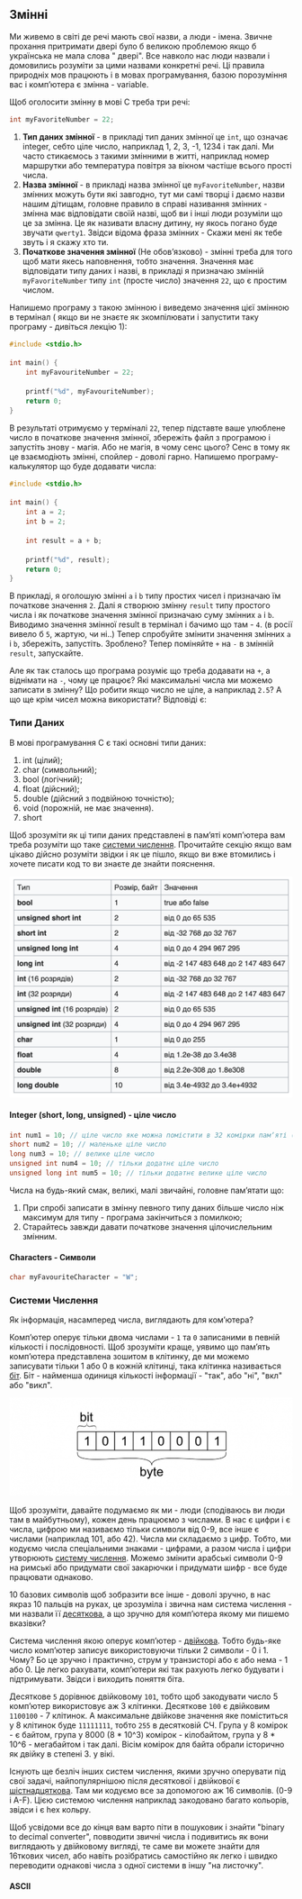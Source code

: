 ## Змінні

Ми живемо в світі де речі мають свої назви, а люди - імена. Звичне прохання
притримати двері було б великою проблемою якщо б українська не мала слова "
двері". Все навколо нас люди назвали і домовились розуміти за цими назвами
конкретні речі. Ці правила природніх мов працюють і в мовах програмування, базою
порозуміння вас і компʼютера є змінна - variable.

Щоб оголосити змінну в мові С треба три речі:

```c
int myFavoriteNumber = 22;
```

1. **Тип даних змінної** - в прикладі тип даних змінної це `int`, що означає
   integer, себто
   ціле число, наприклад 1, 2, 3, -1, 1234 і так далі. Ми часто стикаємось з
   такими змінними в житті, наприклад номер маршрутки або температура повітря за
   вікном частіше всього прості числа.
2. **Назва змінної** - в прикладі назва змінної це `myFavoriteNumber`, назви
   змінних можуть бути
   які завгодно, тут ми самі творці і даємо назви нашим дітищам, головне правило
   в справі називання змінних - змінна має відповідати своїй назві, щоб ви і
   інші люди розуміли що це за змінна. Це як називати власну дитину, ну якось
   погано буде звучати `qwerty1`. Звідси відома фраза змінних - Скажи мені як
   тебе звуть і я скажу хто ти.
3. **Початкове значення змінної** (Не обовʼязково) - змінні треба для того щоб
   мати
   якесь наповнення, тобто значення. Значення має відповідати типу даних і
   назві, в прикладі я призначаю змінній `myFavoriteNumber` типу `int` (просте
   число) значення `22`, що є простим числом.

Напишемо програму з такою змінною і виведемо значення цієї змінною в термінал (
якщо ви не знаєте як зкомпілювати і запустити таку програму - дивіться лекцію
1):

```c
#include <stdio.h>

int main() {
    int myFavouriteNumber = 22;

    printf("%d", myFavouriteNumber);
    return 0;
}
```

В результаті отримуємо у терміналі `22`, тепер підставте ваше улюблене число в
початкове значення змінної, збережіть файл з програмою і запустіть знову -
магія. Або не магія, в чому сенс цього? Сенс в тому як це взаємодіють змінні,
спойлер - доволі гарно.
Напишемо програму-калькулятор що буде додавати числа:

```c
#include <stdio.h>

int main() {
    int a = 2;
    int b = 2;

    int result = a + b;

    printf("%d", result);
    return 0;
}
```

В прикладі, я оголошую змінні `a` і `b` типу простих чисел і призначаю їм
початкове значення `2`. Далі я створюю змінну `result` типу простого числа і як
початкове значення змінної призначаю суму змінних `a` і `b`. Виводимо
значення змінної result в термінал і бачимо що там - `4`. (в росії вивело б `5`,
жартую, чи ні..) Тепер спробуйте
змінити значення змінних `a` і `b`, збережіть, запустіть. Зроблено? Тепер
поміняйте `+` на `-` в змінній `result`, запускайте.

Але як так сталось що програма розуміє що треба додавати на `+`, а віднімати
на `-`,
чому це працює? Які максимальні числа ми можемо записати в змінну?
Що робити якщо число не ціле, а наприклад `2.5`? А що ще крім чисел можна
використати? Відповіді є:

### Типи Даних

В мові програмування С є такі основні типи даних:

1. int (цілий);
2. char (символьний);
3. bool (логічний);
4. float (дійсний);
5. double (дійсний з подвійною точністю);
6. void (порожній, не має значення).
7. short

Щоб зрозуміти як ці типи даних представлені в памʼяті компʼютера вам треба
розуміти що таке [системи числення](#системи-числення). Прочитайте секцію якщо
вам цікаво дійсно розуміти звідки і як це пішло, якщо ви вже втомились і хочете
писати код то ви знаєте де знайти пояснення.

![img.png](assets/c-data-types.png)

#### Integer (short, long, unsigned) - ціле число

```c
int num1 = 10; // ціле число яке можна помістити в 32 комірки памʼяті (бітів) - 4 байта
short num2 = 10; // маленьке ціле число
long num3 = 10; // велике ціле число
unsigned int num4 = 10; // тільки додатнє ціле число
unsigned long int num5 = 10; // тільки додатнє велике ціле число
```

Числа на будь-який смак, великі, малі звичайні, головне памʼятати що:

1. При спробі записати в змінну певного типу даних більше число ніж максимум для
   типу - програма закінчиться з помилкою;
2. Старайтесь завжди давати початкове значення цілочислельним змінним. 

#### Characters - Символи

```c
char myFavouriteCharacter = "W";
```

### Системи Числення

Як інформація, насамперед числа, виглядають для комʼютера?

Компʼютер оперує тільки двома числами - `1` та `0` записаними в певній кількості
і послідовності. Щоб зрозуміти краще, уявимо що памʼять компʼютера представлена
зошитом в клітинку, де ми можемо записувати тільки 1 або 0 в кожній клітинці,
така клітинка
називається [біт](https://uk.wikipedia.org/wiki/%D0%91%D1%96%D1%82). Біт -
найменша одиниця кількості інформації - "так", або "ні", "вкл" або "викл".

![img.png](assets/byte.png)

Щоб зрозуміти, давайте подумаємо як ми - люди (сподіваюсь ви люди там в
майбутньому), кожен день
працюємо з числами. В нас є цифри і є числа, цифрою ми
називаємо тільки символи від 0-9, все інше є числами (наприклад 101, або 42).
Числа ми складаємо з цифр. Тобто, ми кодуємо числа спеціальними знаками -
цифрами, а разом числа і цифри утворюють
[систему числення](https://uk.wikipedia.org/wiki/%D0%A1%D0%B8%D1%81%D1%82%D0%B5%D0%BC%D0%B0_%D1%87%D0%B8%D1%81%D0%BB%D0%B5%D0%BD%D0%BD%D1%8F).
Можемо змінити арабські символи 0-9 на римські або придумати свої закарючки і
придумати шифр - все буде працювати однаково.

10 базових символів щоб зобразити все інше - доволі зручно, в нас якраз 10
пальців на руках, це зрозуміла і звична нам система числення - ми назвали
її [десяткова](https://uk.wikipedia.org/wiki/%D0%94%D0%B5%D1%81%D1%8F%D1%82%D0%BA%D0%BE%D0%B2%D0%B0_%D1%81%D0%B8%D1%81%D1%82%D0%B5%D0%BC%D0%B0_%D1%87%D0%B8%D1%81%D0%BB%D0%B5%D0%BD%D0%BD%D1%8F),
а що зручно для
компʼютера якому ми пишемо вказівки?

Система числення якою оперує
компʼютер - [двійкова](https://uk.wikipedia.org/wiki/%D0%94%D0%B2%D1%96%D0%B9%D0%BA%D0%BE%D0%B2%D0%B0_%D1%81%D0%B8%D1%81%D1%82%D0%B5%D0%BC%D0%B0_%D1%87%D0%B8%D1%81%D0%BB%D0%B5%D0%BD%D0%BD%D1%8F).
Тобто будь-яке число компʼютер записує використовуючи тільки 2 символи - 0 і 1.
Чому? Бо це зручно і практично, струм у транзисторі або є або нема - 1 або 0. Це
легко рахувати, компʼютери які так рахують легко будувати і підтримувати. Звідси
і виходить поняття біта.

Десяткове `5` дорівнює двійковому `101`, тобто щоб закодувати число 5 компʼютер
використовує аж 3 клітинки. Десяткове `100` є двійковим `1100100` - 7 клітинок.
А максимальне двійкове значення яке поміститься у 8 клітинок буде `11111111`,
тобто `255` в десятковій СЧ. Група у 8 комірок - є байтом, група у 8000 (8 *
10^3)
комірок - кілобайтом, група у 8 * 10^6 - мегабайтом і так далі. Вісім комірок
для байта обрали історично як двійку в степені 3.
у вікі.

Існують ще безліч інших систем числення, якими зручно оперувати під свої задачі,
найпопулярнішою після десяткової і двійкової
є [шістнадцяткова](https://uk.wikipedia.org/wiki/%D0%A8%D1%96%D1%81%D1%82%D0%BD%D0%B0%D0%B4%D1%86%D1%8F%D1%82%D0%BA%D0%BE%D0%B2%D0%B0_%D1%81%D0%B8%D1%81%D1%82%D0%B5%D0%BC%D0%B0_%D1%87%D0%B8%D1%81%D0%BB%D0%B5%D0%BD%D0%BD%D1%8F).
Там ми кодуємо все за допомогою аж 16 символів. (0-9 і A-F). Цією системою
числення наприклад закодовано багато кольорів, звідси і є hex кольру.

Щоб усвідоми все до кінця вам варто піти в пошуковик і знайти "binary to decimal
converter", повводити звичні числа і подивитись як вони виглядають у двійковому
вигляді, те саме ви можете знайти для 16ткових чисел, або навіть розібратись
самостійно як легко і швидко переводити однакові числа з одної системи
в іншу "на листочку".

#### ASCII
